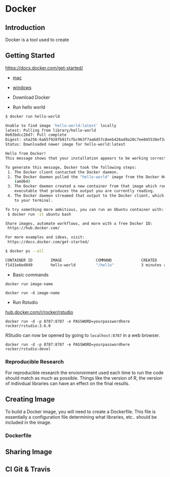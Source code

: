 Docker
================

## Introduction

Docker is a tool used to create

## Getting Started

<https://docs.docker.com/get-started/>

  - [mac](https://docs.docker.com/docker-for-mac/install/)

  - [windows](https://docs.docker.com/docker-for-windows/install/)

  - Download Docker

  - Run hello world

<!-- end list -->

``` bash
$ docker run hello-world

Unable to find image 'hello-world:latest' locally
latest: Pulling from library/hello-world
0e03bdcc26d7: Pull complete 
Digest: sha256:6a65f928fb91fcfbc963f7aa6d57c8eeb426ad9a20c7ee045538ef34847f44f1
Status: Downloaded newer image for hello-world:latest

Hello from Docker!
This message shows that your installation appears to be working correctly.

To generate this message, Docker took the following steps:
 1. The Docker client contacted the Docker daemon.
 2. The Docker daemon pulled the "hello-world" image from the Docker Hub.
    (amd64)
 3. The Docker daemon created a new container from that image which runs the
    executable that produces the output you are currently reading.
 4. The Docker daemon streamed that output to the Docker client, which sent it
    to your terminal.

To try something more ambitious, you can run an Ubuntu container with:
 $ docker run -it ubuntu bash

Share images, automate workflows, and more with a free Docker ID:
 https://hub.docker.com/

For more examples and ideas, visit:
 https://docs.docker.com/get-started/
```

``` bash
$ docker ps --all

CONTAINER ID        IMAGE               COMMAND             CREATED             STATUS                     PORTS               NAMES
f1431e6ed849        hello-world         "/hello"            3 minutes ago       Exited (0) 3 minutes ago                       xenodochial_bartik
```

  - Basic commands

`docker run image-name`

`docker run -d image-name`

  - Run
Rstudio

[hub.docker.com/r/rocker/rstudio](https://hub.docker.com/r/rocker/rstudio)

`docker run -d -p 8787:8787 -e PASSWORD=yourpasswordhere
rocker/rstudio:3.6.0`

RStudio can now be opened by going to `localhost:8787` in a web browser.

`docker run -d -p 8787:8787 -e PASSWORD=yourpasswordhere
rocker/rstudio:devel`

### Reproducible Research

For reproducible research the envioronment used each time to run the
code should match as much as possible. Things like the version of R, the
version of indiivdual libraries can have an effect on the final results.

## Creating Image

To build a Docker image, you will need to create a Dockerfile. This file
is essentially a configuration file determining what libraries, etc..
should be included in the image.

### Dockerfile

## Sharing Image

## CI Git & Travis
